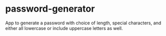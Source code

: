 # password-generator
App to generate a password with choice of length, special characters, and either all lowercase or include uppercase letters as well.
